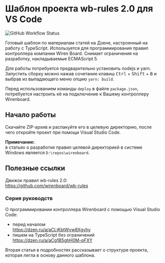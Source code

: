 # Шаблон проекта wb-rules 2.0 для VS Code
![GitHub Workflow Status](https://img.shields.io/github/actions/workflow/status/wihome-dev/wb-rules-typescript/build.yml?branch=plain&logo=github&style=flat-square)

Готовый шаблон по материалам статей на Дзене, настроенный на работу с TypeScript. Используется для программирования правил контроллера компании Wiren Board. Снимает ограничения на разработку, накладываемые ECMAScript 5.

Для работы потребуется предварительно установить nodejs и yarn.
Запустить сборку можно нажав сочетание клавиш <kbd>Ctrl</kbd> + <kbd>Shift</kbd> + <kbd>B</kbd> и выбрав из выпадающего меню опцию `yarn: build`.

Перед использованием команды `deploy` в файле `package.json`, потребуется настроить её на подключение к Вашему контроллеру Wirenboard.

## Начало работы
Скачайте ZIP-архив и распакуйте его в целевую директорию, после чего откройте проект при помощи Visual Studio Code.

<b>Примечание:</b><br/>
в статьях о разработке правил целевой директорией в системе Windows является `D:\repos\wirenboard`.

## Полезные ссылки

Движок правил wb-rules 2.0:<br/>
https://github.com/wirenboard/wb-rules

### Серия руководств

О программировании контроллера Wirenboard с помощью Visual Studio Code:

- перед началом<br/>
  https://dzen.ru/a/aCLjKbtWvw8Xgyhy
- пишем на TypeScript без ограничений<br>
  https://dzen.ru/a/aCg1B5ghH0M-pFXY

Вторая статья в подробностях рассказывает о структуре проекта, которая легла в основу данного шаблона.
